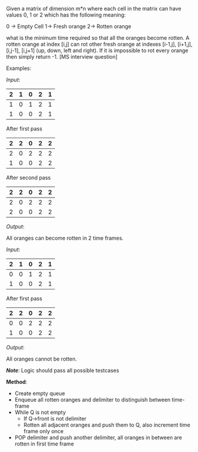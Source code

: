 Given a matrix of dimension m*n where each cell in the matrix can have values 0, 1 or 2 which has the following meaning:   

0 -> Empty Cell     1-> Fresh orange    2-> Rotten orange

what is the minimum time required so that all the oranges become rotten. A rotten orange at index [i,j] can rot other fresh orange at indexes [i-1,j], [i+1,j], [i,j-1], [i,j+1] (up, down, left and right). If it is impossible to rot every orange then simply return -1. [MS interview question]

Examples:


*Input*:
  
2 | 1 | 0 | 2 | 1
--- | --- | --- | --- | ---
1 | 0 | 1 | 2 | 1
1 | 0 | 0 | 2 | 1

After first pass

2 | 2 | 0 | 2 | 2
--- | --- | --- | --- | ---
2 | 0 | 2 | 2 | 2
1 | 0 | 0 | 2 | 2

After second pass

2 | 2 | 0 | 2 | 2
--- | --- | --- | --- | ---
2 | 0 | 2 | 2 | 2
2 | 0 | 0 | 2 | 2

*Output*:

All oranges can become rotten in 2 time frames.

		  	  

*Input*:

2 | 1 | 0 | 2 | 1
--- | --- | --- | --- | ---  
0 | 0 | 1 | 2 | 1
1 | 0 | 0 | 2 | 1

After first pass

2 | 2 | 0 | 2 | 2
--- | --- | --- | --- | ---
0 | 0 | 2 | 2 | 2
1 | 0 | 0 | 2 | 2


*Output*:

All oranges cannot be rotten.



__*Note*__: Logic should pass all possible testcases


**Method**:
- Create empty queue
- Enqueue all rotten oranges and delimiter to distinguish between time-frame
- While Q is not empty
  * If Q->front is not delimiter
  * Rotten all adjacent oranges and push them to Q, also increment time frame only once
- POP delimiter and push another delimiter, all oranges in between are rotten in first time frame

